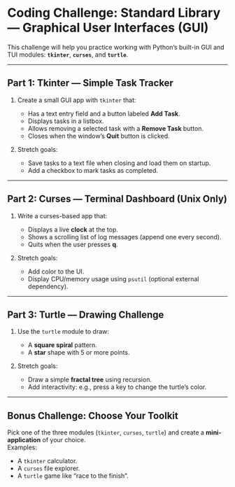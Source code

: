 # Coding Challenge: Standard Library — Graphical User Interfaces (GUI)

This challenge will help you practice working with Python’s built-in GUI and TUI modules: **`tkinter`**, **`curses`**, and **`turtle`**.

---

## Part 1: Tkinter — Simple Task Tracker

1. Create a small GUI app with `tkinter` that:
   - Has a text entry field and a button labeled **Add Task**.
   - Displays tasks in a listbox.
   - Allows removing a selected task with a **Remove Task** button.
   - Closes when the window’s **Quit** button is clicked.

2. Stretch goals:
   - Save tasks to a text file when closing and load them on startup.
   - Add a checkbox to mark tasks as completed.

---

## Part 2: Curses — Terminal Dashboard (Unix Only)

1. Write a curses-based app that:
   - Displays a live **clock** at the top.
   - Shows a scrolling list of log messages (append one every second).
   - Quits when the user presses **q**.

2. Stretch goals:
   - Add color to the UI.
   - Display CPU/memory usage using `psutil` (optional external dependency).

---

## Part 3: Turtle — Drawing Challenge

1. Use the `turtle` module to draw:
   - A **square spiral** pattern.
   - A **star** shape with 5 or more points.

2. Stretch goals:
   - Draw a simple **fractal tree** using recursion.
   - Add interactivity: e.g., press a key to change the turtle’s color.

---

## Bonus Challenge: Choose Your Toolkit

Pick one of the three modules (`tkinter`, `curses`, `turtle`) and create a **mini-application** of your choice.  
Examples:
- A `tkinter` calculator.
- A `curses` file explorer.
- A `turtle` game like “race to the finish”.


